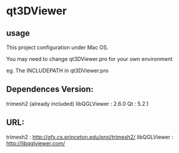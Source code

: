 # qt3DViewer

## usage

This project configuration under Mac OS.

You may need to change qt3DViewer.pro for your own environment

eg. The INCLUDEPATH in qt3DViewer.pro

## Dependences Version:
trimesh2 (already included)
libQGLViewer : 2.6.0
Qt           : 5.2.1

## URL:
trimesh2      : http://gfx.cs.princeton.edu/proj/trimesh2/
libQGLViewer  : http://libqglviewer.com/
